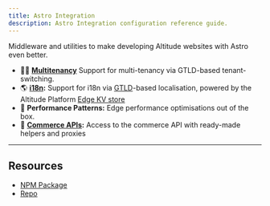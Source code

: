 ```yaml
---
title: Astro Integration
description: Astro Integration configuration reference guide.
---
```


Middleware and utilities to make developing Altitude websites with Astro even better.

- 👯‍♂️ **[Multitenancy](./v2.0.0/reference/multi-tenancy)** Support for multi-tenancy via GTLD-based tenant-switching.
- 🌎 **[i18n](./v2.0.0/reference/i18n):** Support for i18n via [GTLD](https://en.wikipedia.org/wiki/Generic_top-level_domain)-based localisation, powered by the Altitude Platform [Edge KV store](http://localhost:8080/docs/platform/v2.3.0/edge/kv-store)
- 🚀 **Performance Patterns:** Edge performance optimisations out of the box.
- 🔌 **[Commerce APIs](./v2.0.0/reference/commerce-api):** Access to the commerce API with ready-made helpers and proxies

---


## Resources

- [NPM Package](https://www.npmjs.com/package/@thg-altitude/astro-integration)
- [Repo](https://github.com/THG-AltitudeSiteBuilds/astro-integration)
